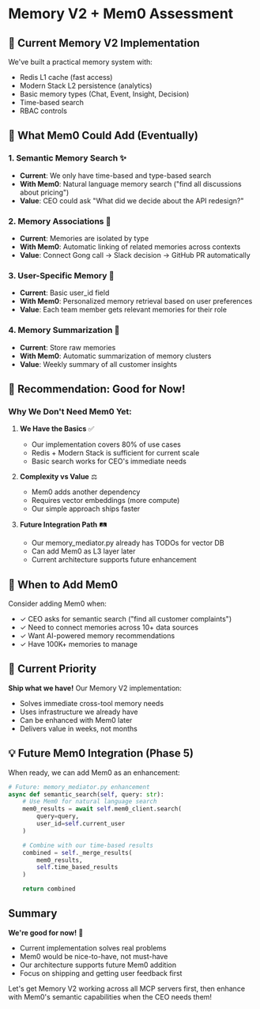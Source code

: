 # Memory V2 + Mem0 Assessment

## 🎯 Current Memory V2 Implementation

We've built a practical memory system with:
- Redis L1 cache (fast access)
- Modern Stack L2 persistence (analytics)
- Basic memory types (Chat, Event, Insight, Decision)
- Time-based search
- RBAC controls

## 🧠 What Mem0 Could Add (Eventually)

### 1. **Semantic Memory Search** ✨
- **Current**: We only have time-based and type-based search
- **With Mem0**: Natural language memory search ("find all discussions about pricing")
- **Value**: CEO could ask "What did we decide about the API redesign?"

### 2. **Memory Associations** 🔗
- **Current**: Memories are isolated by type
- **With Mem0**: Automatic linking of related memories across contexts
- **Value**: Connect Gong call → Slack decision → GitHub PR automatically

### 3. **User-Specific Memory** 👤
- **Current**: Basic user_id field
- **With Mem0**: Personalized memory retrieval based on user preferences
- **Value**: Each team member gets relevant memories for their role

### 4. **Memory Summarization** 📝
- **Current**: Store raw memories
- **With Mem0**: Automatic summarization of memory clusters
- **Value**: Weekly summary of all customer insights

## 🚀 Recommendation: **Good for Now!**

### Why We Don't Need Mem0 Yet:

1. **We Have the Basics** ✅
   - Our implementation covers 80% of use cases
   - Redis + Modern Stack is sufficient for current scale
   - Basic search works for CEO's immediate needs

2. **Complexity vs Value** ⚖️
   - Mem0 adds another dependency
   - Requires vector embeddings (more compute)
   - Our simple approach ships faster

3. **Future Integration Path** 🛤️
   - Our memory_mediator.py already has TODOs for vector DB
   - Can add Mem0 as L3 layer later
   - Current architecture supports future enhancement

## 📅 When to Add Mem0

Consider adding Mem0 when:
- ✓ CEO asks for semantic search ("find all customer complaints")
- ✓ Need to connect memories across 10+ data sources
- ✓ Want AI-powered memory recommendations
- ✓ Have 100K+ memories to manage

## 🎯 Current Priority

**Ship what we have!** Our Memory V2 implementation:
- Solves immediate cross-tool memory needs
- Uses infrastructure we already have
- Can be enhanced with Mem0 later
- Delivers value in weeks, not months

## 💡 Future Mem0 Integration (Phase 5)

When ready, we can add Mem0 as an enhancement:

```python
# Future: memory_mediator.py enhancement
async def semantic_search(self, query: str):
    # Use Mem0 for natural language search
    mem0_results = await self.mem0_client.search(
        query=query,
        user_id=self.current_user
    )

    # Combine with our time-based results
    combined = self._merge_results(
        mem0_results,
        self.time_based_results
    )

    return combined
```

## Summary

**We're good for now!** 🎉

- Current implementation solves real problems
- Mem0 would be nice-to-have, not must-have
- Our architecture supports future Mem0 addition
- Focus on shipping and getting user feedback first

Let's get Memory V2 working across all MCP servers first, then enhance with Mem0's semantic capabilities when the CEO needs them!
